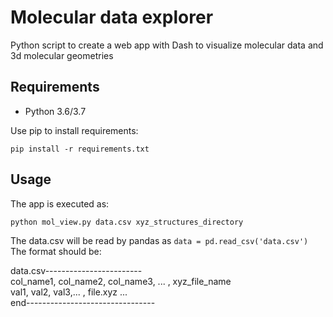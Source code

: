 # Molecular data explorer

Python script to create a web app with Dash to visualize molecular data and 3d molecular geometries


## Requirements
- Python 3.6/3.7 

Use pip to install requirements:

`pip install -r requirements.txt`


## Usage

The app is executed as:

`python mol_view.py data.csv xyz_structures_directory`

The data.csv will be read by pandas as `data = pd.read_csv('data.csv')`
The format should be:

data.csv------------------------ <br />
col_name1, col_name2, col_name3, ... , xyz_file_name  <br />
val1, val2, val3,... , file.xyz
... <br />
end--------------------------------

